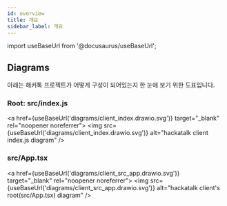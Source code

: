 ```yaml
---
id: overview
title: 개요
sidebar_label: 개요
---
```


import useBaseUrl from '@docusaurus/useBaseUrl';

## Diagrams

아래는 해커톡 프로젝트가 어떻게 구성이 되어있는지 한 눈에 보기 위한 도표입니다.

### Root: src/index.js

<a href={useBaseUrl('diagrams/client_index.drawio.svg')} target="_blank" rel="noopener noreferrer">
  <img src={useBaseUrl('diagrams/client_index.drawio.svg')} alt="hackatalk client index.js diagram" />
</a>

### src/App.tsx

<a href={useBaseUrl('diagrams/client_src_app.drawio.svg')} target="_blank" rel="noopener noreferrer">
  <img src={useBaseUrl('diagrams/client_src_app.drawio.svg')} alt="hackatalk client's root(src/App.tsx) diagram" />
</a>
